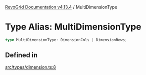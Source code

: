 [RevoGrid Documentation v4.13.4](README.md) / MultiDimensionType

# Type Alias: MultiDimensionType

```ts
type MultiDimensionType: DimensionCols | DimensionRows;
```

## Defined in

[src/types/dimension.ts:8](https://github.com/revolist/revogrid/blob/325e86c31155d90566dec588c08b121b0ae7657a/src/types/dimension.ts#L8)
